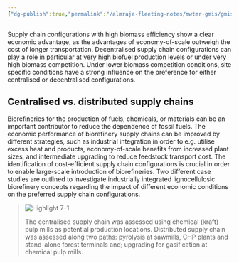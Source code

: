 ```yaml
---
{"dg-publish":true,"permalink":"/almraje-fleeting-notes/mwtmr-gmis/gmis-fleeting-notes/centralised-supply-chains-are-preferable-compared-to-distributed-supply-chains-lulea-tekniska-universitet-ltu/"}
---
```


Supply chain configurations with high biomass efficiency show a clear economic advantage, as the advantages of economy-of-scale outweigh the cost of longer transportation. Decentralised supply chain configurations can play a role in particular at very high biofuel production levels or under very high biomass competition. Under lower biomass competition conditions, site specific conditions have a strong influence on the preference for either centralised or decentralised configurations.

## Centralised vs. distributed supply chains

Biorefineries for the production of fuels, chemicals, or materials can be an important contributor to reduce the dependence of fossil fuels. The economic performance of biorefinery supply chains can be improved by different strategies, such as industrial integration in order to e.g. utilise excess heat and products, economy-of-scale benefits from increased plant sizes, and intermediate upgrading to reduce feedstock transport cost. The identification of cost-efficient supply chain configurations is crucial in order to enable large-scale introduction of biorefineries. Two different case studies are outlined to investigate industrially integrated lignocellulosic biorefinery concepts regarding the impact of different economic conditions on the preferred supply chain configurations.

> 
> 
> ![Highlight 7-1](https://www.ltu.se/cms_fs/1.178030!/image/H7_1.png_gen/derivatives/landscape_522/H7_1.png)
> 
> The centralised supply chain was assessed using chemical (kraft) pulp mills as potential production locations. Distributed supply chain was assessed along two paths: pyrolysis at sawmills, CHP plants and stand-alone forest terminals and; upgrading for gasification at chemical pulp mills.
